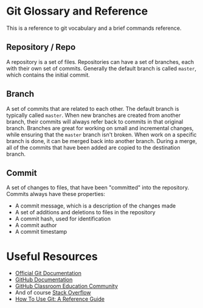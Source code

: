# Git Glossary and Reference

This is a reference to git vocabulary and a brief commands reference.

## Repository / Repo

A repository is a set of files. Repositories can have a set of branches, each with their own set of commits.
Generally the default branch is called `master`, which contains the initial commit.

## Branch

A set of commits that are related to each other. The default branch is typically called `master`.
When new branches are created from another branch, their commits will always refer back to commits in that original branch.
Branches are great for working on small and incremental changes, while ensuring that the `master` branch isn't broken.
When work on a specific branch is done, it can be merged back into another branch. During a merge, all of the commits that
have been added are copied to the destination branch.

## Commit

A set of changes to files, that have been "committed" into the repository.
Commits always have these properties:

- A commit message, which is a description of the changes made
- A set of additions and deletions to files in the repository
- A commit hash, used for identification
- A commit author
- A commit timestamp

# Useful Resources

- [Official Git Documentation][git-scm-doc]
- [GitHub Documentation][github-doc]
- [GitHub Classroom Education Community][gh-class-doc]
- And of course [Stack Overflow][stackoverflow]
- [How To Use Git: A Reference Guide](https://dev.to/digitalocean/how-to-use-git-a-reference-guide-6b6)

[git-scm-doc]: https://git-scm.com/doc
[github-doc]: https://guides.github.com/
[gh-class-doc]: https://education.github.community/
[stackoverflow]: https://stackoverflow.com/questions/tagged/git

